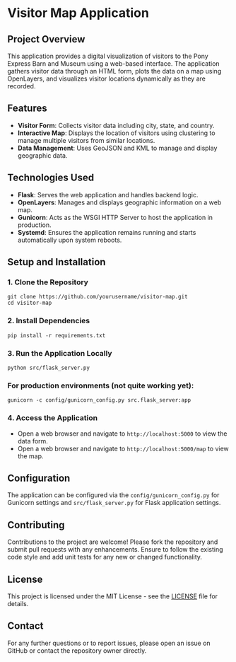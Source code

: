 # Visitor Map Application

## Project Overview

This application provides a digital visualization of visitors to the Pony Express Barn and Museum using a web-based interface. The application gathers visitor data through an HTML form, plots the data on a map using OpenLayers, and visualizes visitor locations dynamically as they are recorded.

## Features

- **Visitor Form**: Collects visitor data including city, state, and country.
- **Interactive Map**: Displays the location of visitors using clustering to manage multiple visitors from similar locations.
- **Data Management**: Uses GeoJSON and KML to manage and display geographic data.

## Technologies Used

- **Flask**: Serves the web application and handles backend logic.
- **OpenLayers**: Manages and displays geographic information on a web map.
- **Gunicorn**: Acts as the WSGI HTTP Server to host the application in production.
- **Systemd**: Ensures the application remains running and starts automatically upon system reboots.

## Setup and Installation

### 1. Clone the Repository
```
git clone https://github.com/yourusername/visitor-map.git
cd visitor-map
```

### 2. Install Dependencies
```
pip install -r requirements.txt
```

### 3. Run the Application Locally
```
python src/flask_server.py
```

### For production environments (not quite working yet):
```
gunicorn -c config/gunicorn_config.py src.flask_server:app
```

### 4. Access the Application
- Open a web browser and navigate to `http://localhost:5000` to view the data form.
- Open a web browser and navigate to `http://localhost:5000/map` to view the map.

## Configuration

The application can be configured via the `config/gunicorn_config.py` for Gunicorn settings and `src/flask_server.py` for Flask application settings.

## Contributing

Contributions to the project are welcome! Please fork the repository and submit pull requests with any enhancements. Ensure to follow the existing code style and add unit tests for any new or changed functionality.

## License

This project is licensed under the MIT License - see the [LICENSE](LICENSE) file for details.

## Contact

For any further questions or to report issues, please open an issue on GitHub or contact the repository owner directly.
